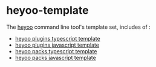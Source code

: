 # heyoo-template

The [heyoo](https://github.com/hey-yoo/heyoo#readme) command line tool's template set, includes of :

* [heyoo plugins typescript template](https://github.com/hey-yoo/heyoo-template/tree/plugins-ts-template#readme)
* [heyoo plugins javascript template](https://github.com/hey-yoo/heyoo-template/tree/plugins-js-template#readme)
* [heyoo packs typescript template](https://github.com/hey-yoo/heyoo-template/tree/packs-ts-template#readme)
* [heyoo packs javascript template](https://github.com/hey-yoo/heyoo-template/tree/packs-js-template#readme)

